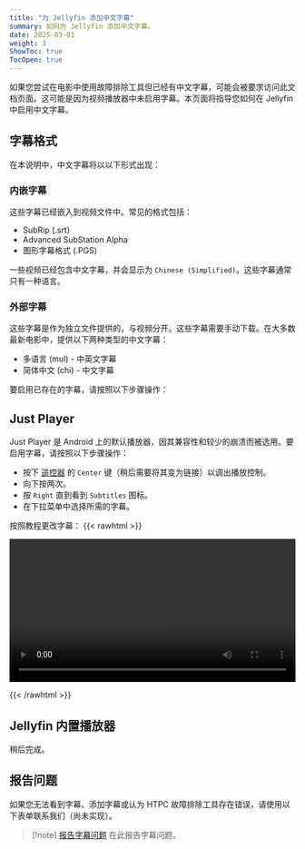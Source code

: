 ```yaml
---
title: "为 Jellyfin 添加中文字幕"
summary: 如何为 Jellyfin 添加中文字幕。
date: 2025-03-01
weight: 3
ShowToc: true
TocOpen: true
---
```


如果您尝试在电影中使用故障排除工具但已经有中文字幕，可能会被要求访问此文档页面。这可能是因为视频播放器中未启用字幕。本页面将指导您如何在 Jellyfin 中启用中文字幕。

## 字幕格式
在本说明中，中文字幕将以以下形式出现：

### 内嵌字幕
这些字幕已经嵌入到视频文件中。常见的格式包括：
- SubRip (.srt)
- Advanced SubStation Alpha 
- 图形字幕格式 (.PGS)

一些视频已经包含中文字幕，并会显示为 `Chinese (Simplified)`。这些字幕通常只有一种语言。

### 外部字幕
这些字幕是作为独立文件提供的，与视频分开。这些字幕需要手动下载。在大多数最新电影中，提供以下两种类型的中文字幕：
- 多语言 (mul) - 中英文字幕
- 简体中文 (chi) - 中文字幕

要启用已存在的字幕，请按照以下步骤操作：

## Just Player
Just Player 是 Android 上的默认播放器，因其兼容性和较少的崩溃而被选用。要启用字幕，请按照以下步骤操作：
- 按下 [遥控器](../../tvbox/remote.md) 的 `Center` 键（稍后需要将其变为链接）以调出播放控制。
- 向下按两次。
- 按 `Right` 直到看到 `Subtitles` 图标。
- 在下拉菜单中选择所需的字幕。

按照教程更改字幕：
{{< rawhtml >}} 

<video width=100% controls>
    <source src="/support/images/zhsub.mp4">
    您的浏览器不支持 video 标签。  
</video>

{{< /rawhtml >}}

## Jellyfin 内置播放器
稍后完成。

## 报告问题
如果您无法看到字幕、添加字幕或认为 HTPC 故障排除工具存在错误，请使用以下表单联系我们（尚未实现）。

> [!note] [报告字幕问题](https://test.test)
> 在此报告字幕问题。
